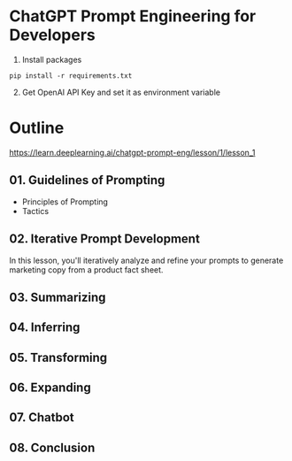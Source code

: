 # ChatGPT Prompt Engineering for Developers

1. Install packages

`pip install -r requirements.txt`

2. Get OpenAI API Key and set it as environment variable

# Outline

https://learn.deeplearning.ai/chatgpt-prompt-eng/lesson/1/lesson_1

## 01. Guidelines of Prompting

* Principles of Prompting
* Tactics

## 02. Iterative Prompt Development

In this lesson, you'll iteratively analyze and refine your prompts to generate marketing copy from a product fact sheet.

## 03. Summarizing


## 04. Inferring


## 05. Transforming


## 06. Expanding


## 07. Chatbot


## 08. Conclusion


